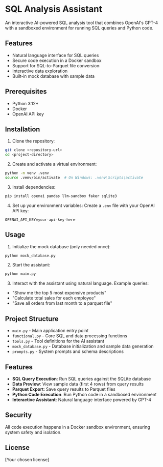 # SQL Analysis Assistant

An interactive AI-powered SQL analysis tool that combines OpenAI's GPT-4 with a sandboxed environment for running SQL queries and Python code.

## Features

- Natural language interface for SQL queries
- Secure code execution in a Docker sandbox
- Support for SQL-to-Parquet file conversion
- Interactive data exploration
- Built-in mock database with sample data

## Prerequisites

- Python 3.12+
- Docker
- OpenAI API key

## Installation

1. Clone the repository:
```bash
git clone <repository-url>
cd <project-directory>
```

2. Create and activate a virtual environment:
```bash
python -m venv .venv
source .venv/bin/activate  # On Windows: .venv\Scripts\activate
```

3. Install dependencies:
```bash
pip install openai pandas llm-sandbox faker sqlite3
```

4. Set up your environment variables:
Create a `.env` file with your OpenAI API key:
```
OPENAI_API_KEY=your-api-key-here
```

## Usage

1. Initialize the mock database (only needed once):
```bash
python mock_database.py
```

2. Start the assistant:
```bash
python main.py
```

3. Interact with the assistant using natural language. Example queries:
- "Show me the top 5 most expensive products"
- "Calculate total sales for each employee"
- "Save all orders from last month to a parquet file"

## Project Structure

- `main.py` - Main application entry point
- `functional.py` - Core SQL and data processing functions
- `tools.py` - Tool definitions for the AI assistant
- `mock_database.py` - Database initialization and sample data generation
- `prompts.py` - System prompts and schema descriptions

## Features

- **SQL Query Execution**: Run SQL queries against the SQLite database
- **Data Preview**: View sample data (first 4 rows) from query results
- **Parquet Export**: Save query results to Parquet files
- **Python Code Execution**: Run Python code in a sandboxed environment
- **Interactive Assistant**: Natural language interface powered by GPT-4

## Security

All code execution happens in a Docker sandbox environment, ensuring system safety and isolation.

## License

[Your chosen license]
